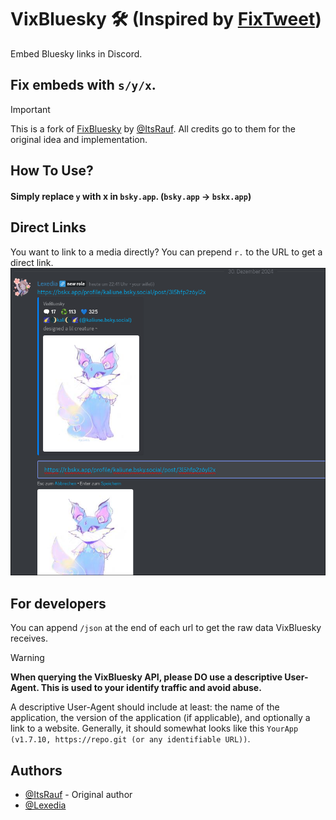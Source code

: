 # VixBluesky 🛠️ (Inspired by [FixTweet](https://github.com/FixTweet/FixTweet))

Embed Bluesky links in Discord.

## Fix embeds with `s/y/x`.

> [!IMPORTANT]
> This is a fork of [FixBluesky](https://github.com/ThornbushHQ/FixBluesky) by [@ItsRauf](https://www.github.com/ItsRauf).
> All credits go to them for the original idea and implementation.


## How To Use?

#### Simply replace `y` with x in `bsky.app`. (`bsky.app` -> `bskx.app`)

## Direct Links

You want to link to a media directly? You can prepend `r.` to the URL to get a direct link.
![Direct Link](./.github/README/raw-media.png)

## For developers
You can append `/json` at the end of each url to get the raw data VixBluesky receives.

> [!WARNING]
> __When querying the VixBluesky API, please DO use a descriptive User-Agent. This is used to your identify traffic and avoid abuse.__
> 
> A descriptive User-Agent should include at least: the name of the application, the version of the application (if applicable), and optionally a link to a website. 
> Generally, it should somewhat looks like this `YourApp (v1.7.10, https://repo.git (or any identifiable URL))`.

## Authors

- [@ItsRauf](https://www.github.com/ItsRauf) - Original author
- [@Lexedia](https://www.github.com/Lexedia)
